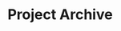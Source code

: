 ---
page_title: "Project Archive"
layout: "archive"
title: "Project Archive"
featured: [
  ["Send Silas a Note", "/messages"],
  ["Test How Much you Know Silas", "/quiz"],
  ["Academic Schedule", "/academic_schedule"],
  ["Easter Egg Challenge", "/easter_egg_challenge"]
]
---
